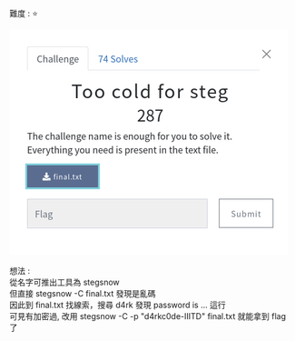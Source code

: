 難度 :  :star: 
  
![question](https://github.com/dreamisadream/CTF/blob/master/CTF_CONTEST/2019/HackconCTF/Stego/Too%20cold%20for%20steg/pic1.png)

想法 :<br>
        從名字可推出工具為 stegsnow <br>
        但直接 stegsnow -C final.txt 發現是亂碼 <br>
        因此到 final.txt 找線索，搜尋 d4rk 發現 password is ... 這行 <br>
        可見有加密過, 改用 stegsnow -C -p "d4rkc0de-IIITD" final.txt 就能拿到 flag 了 <br>
